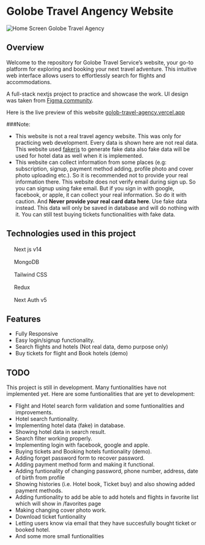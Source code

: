 # Golobe Travel Angency Website

![Home Screen Golobe Travel Agency](/preview.png)

## Overview

Welcome to the repository for Golobe Travel Service’s website, your go-to platform for exploring and booking your next travel adventure. This intuitive web interface allows users to effortlessly search for flights and accommodations.

A full-stack nextjs project to practice and showcase the work. UI design was taken from [Figma community](https://www.figma.com/community/file/1182308758714734501/golobe-travel-agency-website).

Here is the live preview of this website [golob-travel-agency.vercel.app](https://golob-travel-agency.vercel.app)

###Note:

- This website is not a real travel agency website. This was only for practicing web development. Every data is shown here are not real data. This website used [fakerjs](https://fakerjs.dev/) to generate fake data also fake data will be used for hotel data as well when it is implemented.
- This website can collect information from some places (e.g: subscription, signup, payment method adding, profile photo and cover photo uploading etc.). So it is recommended not to provide your real information there. This website does not verify email during sign up. So you can signup using fake email. But if you sign in with google, facebook, or apple, it can collect your real information. So do it with caution. And **Never provide your real card data here**. Use fake data instead. This data will only be saved in database and will do nothing with it. You can still test buying tickets functionalities with fake data.

## Technologies used in this project

<img src="https://nextjs.org/favicon.ico" width="16" height="16"> Next js v14

<img src="https://www.mongodb.com/assets/images/global/favicon.ico" width="16" height="16"> MongoDB

<img src="https://tailwindcss.com/favicons/favicon-32x32.png?v=3" width="16" height="16"> Tailwind CSS

<img src="https://redux.js.org/img/favicon/favicon.ico" width="16" height="16"> Redux

<img src="https://authjs.dev/favicon-32x32.png" width="16" height="16"> Next Auth v5

## Features

- Fully Responsive
- Easy login/signup functionality.
- Search flights and hotels (Not real data, demo purpose only)
- Buy tickets for flight and Book hotels (demo)

## TODO

This project is still in development. Many funtionalities have not implemented yet. Here are some funtionalities that are yet to development:

- Flight and Hotel search form validation and some funtionalities and improvements.
- Hotel search funtionality.
- Implementing hotel data (fake) in database.
- Showing hotel data in search result.
- Search filter working properly.
- Implementing login with facebook, google and apple.
- Buying tickets and Booking hotels funtionality (demo).
- Adding forget password form to recover password.
- Adding payment method form and making it functional.
- Adding funtionality of changing password, phone number, address, date of birth from profile
- Showing histories (i.e. Hotel book, Ticket buy) and also showing added payment methods.
- Adding funtionality to add be able to add hotels and flights in favorite list which will show in /favorites page
- Making changing cover photo work.
- Download ticket funtionality
- Letting users know via email that they have succesfully bought ticket or booked hotel.
- And some more small funtionalities
